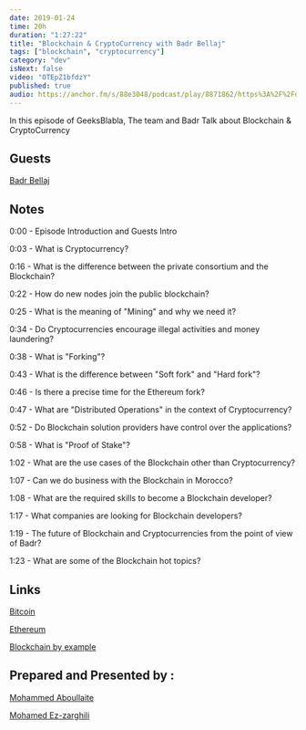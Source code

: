 ```yaml
---
date: 2019-01-24
time: 20h
duration: "1:27:22"
title: "Blockchain & CryptoCurrency with Badr Bellaj"
tags: ["blockchain", "cryptocurrency"]
category: "dev"
isNext: false
video: "OTEpZ1bfdzY"
published: true
audio: https://anchor.fm/s/88e3048/podcast/play/8871862/https%3A%2F%2Fd3ctxlq1ktw2nl.cloudfront.net%2Fproduction%2F2019-11-8%2F37063521-48000-2-e55d2bc2a3e0f.m4a
---
```


In this episode of GeeksBlabla, The team and Badr Talk about Blockchain & CryptoCurrency

## Guests

[Badr Bellaj](http://bellaj.freehostia.com/)

## Notes

0:00 - Episode Introduction and Guests Intro

0:03 - What is Cryptocurrency?

0:16 - What is the difference between the private consortium and the Blockchain?

0:22 - How do new nodes join the public blockchain?

0:25 - What is the meaning of "Mining" and why we need it?

0:34 - Do Cryptocurrencies encourage illegal activities and money laundering?

0:38 - What is "Forking"?

0:43 - What is the difference between "Soft fork" and "Hard fork"?

0:46 - Is there a precise time for the Ethereum fork?

0:47 - What are "Distributed Operations" in the context of Cryptocurrency?

0:52 - Do Blockchain solution providers have control over the applications?

0:58 - What is "Proof of Stake"?

1:02 - What are the use cases of the Blockchain other than Cryptocurrency?

1:07 - Can we do business with the Blockchain in Morocco?

1:08 - What are the required skills to become a Blockchain developer?

1:17 - What companies are looking for Blockchain developers?

1:19 - The future of Blockchain and Cryptocurrencies from the point of view of Badr?

1:23 - What are some of the Blockchain hot topics?

## Links

[Bitcoin](https://bitcoin.org/)

[Ethereum](https://ethereum.org/)

[Blockchain by example](https://www.packtpub.com/big-data-and-business-intelligence/blockchain-example)

## Prepared and Presented by :

[Mohammed Aboullaite](https://twitter.com/laytoun)

[Mohamed Ez-zarghili](https://twitter.com/ezzarghili)
